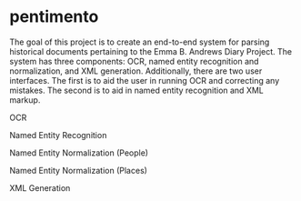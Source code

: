 # pentimento

The goal of this project is to create an end-to-end system for parsing historical documents pertaining to the Emma B. Andrews Diary Project. The system has three components: OCR, named entity recognition and normalization, and XML generation. Additionally, there are two user interfaces. The first is to aid the user in running OCR and correcting any mistakes. The second is to aid in named entity recognition and XML markup.

OCR


Named Entity Recognition


Named Entity Normalization (People)


Named Entity Normalization (Places)


XML Generation
